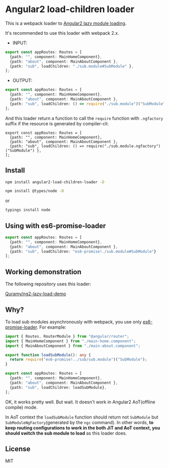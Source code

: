 # Angular2 load-children loader

This is a webpack loader to [Angular2 lazy module loading](https://angular.io/docs/ts/latest/guide/router.html#!#asynchronous-routing).

It's recommended to use this loader with webpack 2.x.

* INPUT:

```ts
export const appRoutes: Routes = [
  {path: "", component: MainHomeComponent},
  {path: "about", component: MainAboutComponent },
  {path: "sub", loadChildren: "./sub.module#SubModule" },
];
```

* OUTPUT:

```ts
export const appRoutes: Routes = [
  {path: "", component: MainHomeComponent},
  {path: "about", component: MainAboutComponent },
  {path: "sub", loadChildren: () => require("./sub.module")("SubModule") },
];
```

And this loader return a function to call the `require` function with `.ngfactory` suffix if the resource is generated by compiler-cli:

```
export const appRoutes: Routes = [
  {path: "", component: MainHomeComponent},
  {path: "about", component: MainAboutComponent },
  {path: "sub", loadChildren: () => require("./sub.module.ngfactory")("SubModule") },
];
```

## Install

```sh
npm install angular2-load-children-loader -D
```

```sh
npm install @types/node -D
```

or 

```sh
typings install node
```

## Using with es6-promise-loader

```ts
export const appRoutes: Routes = [
  {path: "", component: MainHomeComponent},
  {path: "about", component: MainAboutComponent },
  {path: "sub", loadChildren: "es6-promise!./sub.module#SubModule"}
];
```

## Working demonstration

The following repository uses this loader:

[Quramy/ng2-lazy-load-demo](https://github.com/Quramy/ng2-lazy-load-demo)


## Why?

To load sub modules asynchronously with webpack, you use only [es6-promise-loader](https://github.com/gdi2290/es6-promise-loader). For example:

```ts
import { Routes, RouterModule } from "@angular/router";
import { MainHomeComponent } from "./main-home.component";
import { MainAboutComponent } from "./main-about.component";

export function loadSubModule(): any {
  return require("es6-promise!../sub/sub.module")("SubModule");
}

export const appRoutes: Routes = [
  {path: "", component: MainHomeComponent},
  {path: "about", component: MainAboutComponent },
  {path: "sub", loadChildren: loadSubModule},
];
```

OK, it works pretty well. But wait. It doesn't work in Angular2 AoT(offline compile) mode.

In AoT context the `loadSubModule` function should return not `SubModule` but `SubModuleNgFactory`(generated by the `ngc` command).
In other words, **to keep routing configurations to work in the both JiT and AoT context, you should switch the sub module to load** as this loader does.

## License
MIT
